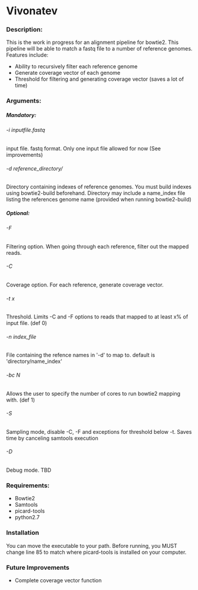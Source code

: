 Vivonatev
=========


### Description:
This is the work in progress for an alignment pipeline for bowtie2. This pipeline will be able to match a fastq file to a number of reference genomes. Features include:
* Ability to recursively filter each reference genome
* Generate coverage vector of each genome
* Threshold for filtering and generating coverage vector (saves a lot of time)


### Arguments:

##### Mandatory:
###### -i inputfile.fastq
input file. fastq format. Only one input file allowed for now  (See improvements)
###### -d reference_directory/
Directory containing indexes of reference genomes. You must build indexes using bowtie2-build beforehand. Directory may include a name_index file listing the references genome name (provided when running bowtie2-build)

##### Optional:
###### -F
Filtering option. When going through each reference, filter out the mapped reads.
###### -C
Coverage option. For each reference, generate coverage vector.
###### -t x
Threshold. Limits -C and -F options to reads that mapped to at least x% of input file. (def 0)
###### -n index_file
File containing the refence names in '-d' to map to. default is 'directory/name_index'
###### -bc N
Allows the user to specify the number of cores to run bowtie2 mapping with. (def 1)
###### -S
Sampling mode, disable -C, -F and exceptions for threshold below -t. Saves time by canceling samtools execution
###### -D
Debug mode. TBD


### Requirements:
* Bowtie2
* Samtools
* picard-tools
* python2.7


### Installation
You can move the executable to your path. Before running, you MUST change line 85 to match where picard-tools is installed on your computer.  


### Future Improvements
* Complete coverage vector function 
